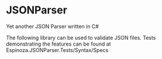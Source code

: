 # JSONParser
Yet another JSON Parser written in C#

The following library can be used to validate JSON files.
Tests demonstrating the features can be found at Espinoza.JSONParser.Tests/Syntax/Specs
